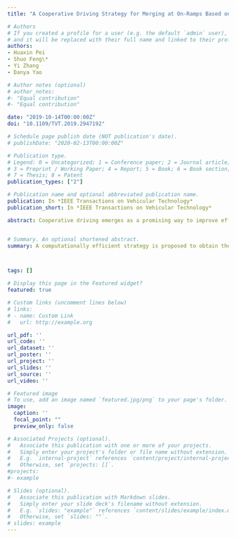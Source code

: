 ```yaml
---
title: "A Cooperative Driving Strategy for Merging at On-Ramps Based on Dynamic Programming"

# Authors
# If you created a profile for a user (e.g. the default `admin` user), write the username (folder name) here 
# and it will be replaced with their full name and linked to their profile.
authors:
- Huaxin Pei
- Shuo Feng\*
- Yi Zhang
- Danya Yao

# Author notes (optional)
# author_notes:
#- "Equal contribution"
#- "Equal contribution"

date: "2019-10-14T00:00:00Z"
doi: "10.1109/TVT.2019.2947192"

# Schedule page publish date (NOT publication's date).
# publishDate: "2020-02-13T00:00:00Z"

# Publication type.
# Legend: 0 = Uncategorized; 1 = Conference paper; 2 = Journal article;
# 3 = Preprint / Working Paper; 4 = Report; 5 = Book; 6 = Book section;
# 7 = Thesis; 8 = Patent
publication_types: ["2"]

# Publication name and optional abbreviated publication name.
publication: In *IEEE Transactions on Vehicular Technology*
publication_short: In *IEEE Transactions on Vehicular Technology*

abstract: Cooperative driving emerges as a promising way to improve efficiency and safety for Connected and Automated Vehicles (CAVs). Its key idea is to design a strategy to schedule the movements of neighboring vehicles. The typical cooperative driving strategies can be categorized into two categories. The first category is optimal strategy, which aims to find the globally optimal passing order of vehicles, but the computational cost of this strategy grows significantly with the increasing number of vehicles. The second category is sub-optimal strategy, which uses heuristic rules or other methods to export an acceptable local optimal solution within a limited computation time. However, there usually lacks a rigorous theoretical guarantee of the performances, and further validation is always required for practical applications. To overcome all these limitations, a computationally efficient strategy is proposed to obtain the globally optimal passing order based on dynamic programming (DP). Specifically, the problem of merging at on-ramps is resolved by a DP method, which uses the domain knowledge to reduce the complexity by well defining the state space, state transition, and criterion function. With the DP method, it is proved that the globally optimal passing order can be obtained with the quadratic polynomial computational complexity of O(N^2), where N denotes the number of vehicles. Simulation results demonstrate the performances of the proposed strategy regarding optimality and efficiency.


# Summary. An optional shortened abstract.
summary: A computationally efficient strategy is proposed to obtain the globally optimal passing order based on dynamic programming (DP). Specifically, the problem of merging at on-ramps is resolved by a DP method, which uses the domain knowledge to reduce the complexity by well defining the state space, state transition, and criterion function. With the DP method, it is proved that the globally optimal passing order can be obtained with the quadratic polynomial computational complexity of O(N 2 ), where N denotes the number of vehicles. 



tags: []

# Display this page in the Featured widget?
featured: true

# Custom links (uncomment lines below)
# links:
# - name: Custom Link
#   url: http://example.org

url_pdf: ''
url_code: ''
url_dataset: ''
url_poster: ''
url_project: ''
url_slides: ''
url_source: ''
url_video: ''

# Featured image
# To use, add an image named `featured.jpg/png` to your page's folder. 
image:
  caption: ''
  focal_point: ""
  preview_only: false

# Associated Projects (optional).
#   Associate this publication with one or more of your projects.
#   Simply enter your project's folder or file name without extension.
#   E.g. `internal-project` references `content/project/internal-project/index.md`.
#   Otherwise, set `projects: []`.
#projects:
#- example

# Slides (optional).
#   Associate this publication with Markdown slides.
#   Simply enter your slide deck's filename without extension.
#   E.g. `slides: "example"` references `content/slides/example/index.md`.
#   Otherwise, set `slides: ""`.
# slides: example
---
```


